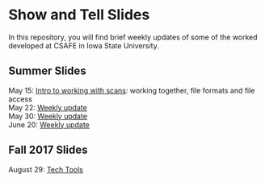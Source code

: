 # Show and Tell Slides 

In this repository, you will find brief weekly updates of some of the worked developed at CSAFE in Iowa State University.

## Summer Slides

May 15: [Intro to working with scans](https://csafe-isu.github.io/slides/01_intro-to-scans/intro-x3p.html): working together, file formats and file access<br>
May 22: [Weekly update](https://csafe-isu.github.io/slides/02_weekly-updates/update-2017-05-22.html)<br>
May 30: [Weekly update](https://csafe-isu.github.io/slides/02_weekly-updates/update-2017-05-29.html)<br>
June 20: [Weekly update](https://csafe-isu.github.io/slides/02_weekly-updates/update-2017-06-20.html) 

## Fall 2017 Slides

August 29: [Tech Tools](https://csafe-isu.github.io/slides/03_tech_tools/techtools-slides.html)

